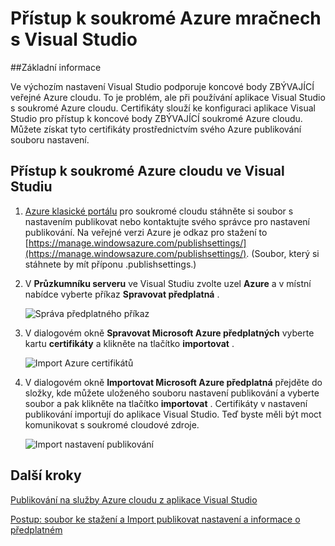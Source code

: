 <properties 
   pageTitle="Přístup k soukromé Azure mračnech s Visual Studio | Microsoft Azure"
   description="Zjistěte, jak získat přístup k prostředkům soukromé cloudu pomocí aplikace Visual Studio."
   services="visual-studio-online"
   documentationCenter="na"
   authors="TomArcher"
   manager="douge"
   editor="" />
<tags 
   ms.service="multiple"
   ms.devlang="dotnet"
   ms.topic="article"
   ms.tgt_pltfrm="na"
   ms.workload="multiple"
   ms.date="08/15/2016"
   ms.author="tarcher" />

# <a name="accessing-private-azure-clouds-with-visual-studio"></a>Přístup k soukromé Azure mračnech s Visual Studio

##<a name="overview"></a>Základní informace

Ve výchozím nastavení Visual Studio podporuje koncové body ZBÝVAJÍCÍ veřejné Azure cloudu. To je problém, ale při používání aplikace Visual Studio s soukromé Azure cloudu. Certifikáty slouží ke konfiguraci aplikace Visual Studio pro přístup k koncové body ZBÝVAJÍCÍ soukromé Azure cloudu. Můžete získat tyto certifikáty prostřednictvím svého Azure publikování souboru nastavení.

## <a name="to-access-a-private-azure-cloud-in-visual-studio"></a>Přístup k soukromé Azure cloudu ve Visual Studiu

1. [Azure klasické portálu](http://go.microsoft.com/fwlink/?LinkID=213885) pro soukromé cloudu stáhněte si soubor s nastavením publikovat nebo kontaktujte svého správce pro nastavení publikování. Na veřejné verzi Azure je odkaz pro stažení to [https://manage.windowsazure.com/publishsettings/](https://manage.windowsazure.com/publishsettings/). (Soubor, který si stáhnete by mít příponu .publishsettings.)

1. V **Průzkumníku serveru** ve Visual Studiu zvolte uzel **Azure** a v místní nabídce vyberte příkaz **Spravovat předplatná** .

    ![Správa předplatného příkaz](./media/vs-azure-tools-access-private-azure-clouds-with-visual-studio/IC790778.png)

1. V dialogovém okně **Spravovat Microsoft Azure předplatných** vyberte kartu **certifikáty** a klikněte na tlačítko **importovat** .

    ![Import Azure certifikátů](./media/vs-azure-tools-access-private-azure-clouds-with-visual-studio/IC790779.png)

1. V dialogovém okně **Importovat Microsoft Azure předplatná** přejděte do složky, kde můžete uloženého souboru nastavení publikování a vyberte soubor a pak klikněte na tlačítko **importovat** . Certifikáty v nastavení publikování importují do aplikace Visual Studio. Teď byste měli být moct komunikovat s soukromé cloudové zdroje.

    ![Import nastavení publikování](./media/vs-azure-tools-access-private-azure-clouds-with-visual-studio/IC790780.png)

## <a name="next-steps"></a>Další kroky

[Publikování na služby Azure cloudu z aplikace Visual Studio](https://msdn.microsoft.com/library/azure/ee460772.aspx)

[Postup: soubor ke stažení a Import publikovat nastavení a informace o předplatném](https://msdn.microsoft.com/library/dn385850(v=nav.70).aspx)

